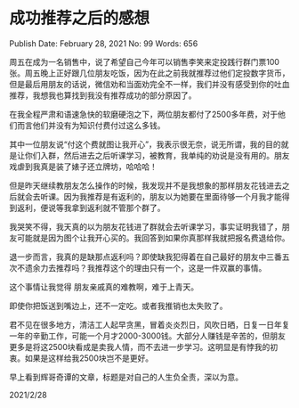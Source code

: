 # 成功推荐之后的感想

Publish Date: February 28, 2021
No: 99
Words: 656

周五在成为一名销售中，说了希望自己今年可以销售李笑来定投践行群门票100张。周五晚上正好跟几位朋友吃饭，因为在此之前我就推荐过他们定投数字货币，但是最后用朋友的话说，微信劝和当面劝完全不一样，我们并没有感受到你的吐血推荐，我想我也算找到我没有推荐成功的部分原因了。

在我全程严肃和语速急快的软磨硬泡之下，两位朋友都付了2500多年费，对于他们而言他们并没有为知识付费付过这么多钱。

其中一位朋友说“付这个费就图让我开心”，我表示很无奈，说无所谓，我的目的就是让你们入群，然后进去之后听课学习，被教育，我单纯的劝说是没有用的。朋友戏虐到我真是装了婊子还立牌坊，哈哈哈！

但是昨天继续教朋友怎么操作的时候，我发现并不是我想象的那样朋友花钱进去之后就会去听课。因为我推荐是有返利的，朋友以为她要在里面待够一个月我才能得到返利，便说等我拿到返利就不管那个群了。

我哭笑不得，我天真的以为朋友花钱进了群就会去听课学习，事实证明我错了，朋友可能就是因为图个让我开心买的。我回答到如果你真那样我就把报名费退给你。

退一步而言，我真的是缺那点返利吗？即使缺我犯得着在自己最好的朋友中三番五次不遗余力去推荐吗？我推荐这个的理由只有一个，这是一件双赢的事情。

这个事情让我觉得 朋友亲戚真的难教啊，难于上青天。

即使你把饭送到嘴边上，还不一定吃。或者我推销也太失败了。

君不见在很多地方，清洁工人起早贪黑，冒着炎炎烈日，风吹日晒，日复一日年复一年的辛勤工作，可能一个月才2000-3000钱。大部分人赚钱是辛苦的，但朋友更多是将这2500块看成是卖我人情，而不去进一步学习。这明显是有悖我的初衷。如果是这样给我2500块岂不是更好。

早上看到辉哥奇谭的文章，标题是对自己的人生负全责，深以为意。

2021/2/28